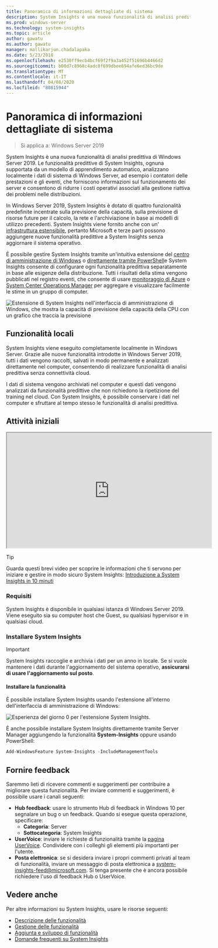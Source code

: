 ```yaml
---
title: Panoramica di informazioni dettagliate di sistema
description: System Insights è una nuova funzionalità di analisi predittiva di Windows Server 2019. Le funzionalità predittive di System Insights, ognuna supportata da un modello di apprendimento automatico, analizzano localmente i dati di sistema di Windows Server, ad esempio i contatori delle prestazioni e gli eventi, che forniscono informazioni sul funzionamento dei server e consentono di ridurre i costi operativi associati alla gestione riattiva dei problemi nelle distribuzioni.
ms.prod: windows-server
ms.technology: system-insights
ms.topic: article
author: gawatu
ms.author: gawatu
manager: mallikarjun.chadalapaka
ms.date: 5/23/2018
ms.openlocfilehash: e2530ff9ecb4bcf69f2f9a3a452f51696b4466d2
ms.sourcegitcommit: b00d7c8968c4adc8f699dbee694afe6ed36bc9de
ms.translationtype: MT
ms.contentlocale: it-IT
ms.lasthandoff: 04/08/2020
ms.locfileid: "80815944"
---
```

# <a name="system-insights-overview"></a>Panoramica di informazioni dettagliate di sistema

>Si applica a: Windows Server 2019

System Insights è una nuova funzionalità di analisi predittiva di Windows Server 2019. Le funzionalità predittive di System Insights, ognuna supportata da un modello di apprendimento automatico, analizzano localmente i dati di sistema di Windows Server, ad esempio i contatori delle prestazioni e gli eventi, che forniscono informazioni sul funzionamento dei server e consentono di ridurre i costi operativi associati alla gestione riattiva dei problemi nelle distribuzioni. 

In Windows Server 2019, System Insights è dotato di quattro funzionalità predefinite incentrate sulla previsione della capacità, sulla previsione di risorse future per il calcolo, la rete e l'archiviazione in base ai modelli di utilizzo precedenti. System Insights viene fornito anche con un' [infrastruttura estensibile](adding-and-developing-capabilities.md), pertanto Microsoft e terze parti possono aggiungere nuove funzionalità predittive a System Insights senza aggiornare il sistema operativo. 

È possibile gestire System Insights tramite un'intuitiva estensione del [centro di amministrazione di Windows](https://docs.microsoft.com/windows-server/manage/windows-admin-center/overview) o [direttamente tramite PowerShell](https://aka.ms/SystemInsightsPowerShell)e System Insights consente di configurare ogni funzionalità predittiva separatamente in base alle esigenze della distribuzione. Tutti i risultati della stima vengono pubblicati nel registro eventi, che consente di usare [monitoraggio di Azure](https://azure.microsoft.com/services/monitor/) o [System Center Operations Manager](https://docs.microsoft.com/system-center/scom/welcome?view=sc-om-1807) per aggregare e visualizzare facilmente le stime in un gruppo di computer.

![Estensione di System Insights nell'interfaccia di amministrazione di Windows, che mostra la capacità di previsione della capacità della CPU con un grafico che traccia la previsione](media/cpu-forecast-2.png)

## <a name="local-functionality"></a>Funzionalità locali
System Insights viene eseguito completamente localmente in Windows Server. Grazie alle nuove funzionalità introdotte in Windows Server 2019, tutti i dati vengono raccolti, salvati in modo permanente e analizzati direttamente nel computer, consentendo di realizzare funzionalità di analisi predittiva senza connettività cloud.

I dati di sistema vengono archiviati nel computer e questi dati vengono analizzati da funzionalità predittive che non richiedono la ripetizione del training nel cloud. Con System Insights, è possibile conservare i dati nel computer e sfruttare al tempo stesso le funzionalità di analisi predittiva. 

## <a name="get-started"></a>Attività iniziali

<iframe src=https://www.youtube-nocookie.com/embed/AJxQkx5WSaA width=560 height=315 allowfullscreen></iframe>

>[!TIP]
>Guarda questi brevi video per scoprire le informazioni che ti servono per iniziare e gestire in modo sicuro System Insights: [Introduzione a System Insights in 10 minuti](https://blogs.technet.microsoft.com/filecab/2018/07/24/getting-started-with-system-insights-in-10-minutes/)

### <a name="requirements"></a>Requisiti
System Insights è disponibile in qualsiasi istanza di Windows Server 2019. Viene eseguito sia su computer host che Guest, su qualsiasi hypervisor e in qualsiasi cloud.

### <a name="install-system-insights"></a>Installare System Insights
>[!IMPORTANT]
>System Insights raccoglie e archivia i dati per un anno in locale. Se si vuole mantenere i dati durante l'aggiornamento del sistema operativo, **assicurarsi di usare l'aggiornamento sul posto**.

#### <a name="install-the-feature"></a>Installare la funzionalità
È possibile installare System Insights usando l'estensione all'interno dell'interfaccia di amministrazione di Windows:

![Esperienza del giorno 0 per l'estensione System Insights.](media/day-0-2.png)

È anche possibile installare System Insights direttamente tramite Server Manager aggiungendo la funzionalità **System-Insights** oppure usando PowerShell:

```PowerShell
Add-WindowsFeature System-Insights -IncludeManagementTools
```

## <a name="provide-feedback"></a>Fornire feedback
Saremmo lieti di ricevere commenti e suggerimenti per contribuire a migliorare questa funzionalità. Per inviare commenti e suggerimenti, è possibile usare i canali seguenti:
- **Hub feedback**: usare lo strumento Hub di feedback in Windows 10 per segnalare un bug o un feedback. Quando si esegue questa operazione, specificare:
    - **Categoria**: Server 
    - **Sottocategoria**: System Insights
- **UserVoice**: inviare le richieste di funzionalità tramite la [pagina UserVoice](https://windowsserver.uservoice.com/forums/295071-management-tools). Condividere con i colleghi gli elementi più importanti per l'utente.
- **Posta elettronica**: se si desidera inviare i propri commenti privati al team di funzionalità, inviare un messaggio di posta elettronica a system-insights-feed@microsoft.com. Si tenga presente che è ancora possibile richiedere l'uso di feedback Hub o UserVoice.

## <a name="see-also"></a>Vedere anche
Per altre informazioni su System Insights, usare le risorse seguenti:

- [Descrizione delle funzionalità](understanding-capabilities.md)
- [Gestione delle funzionalità](managing-capabilities.md)
- [Aggiunta e sviluppo di funzionalità](adding-and-developing-capabilities.md)
- [Domande frequenti su System Insights](faq.md)